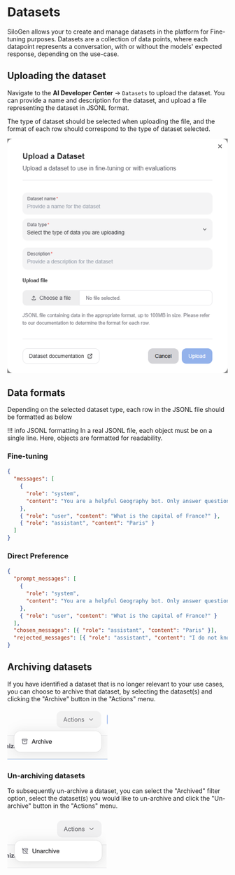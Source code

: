 # Datasets

SiloGen allows your to create and manage datasets in the platform for Fine-tuning purposes. Datasets are a collection of data points, where each datapoint represents a conversation, with or without the models' expected response, depending on the use-case.

## Uploading the dataset

Navigate to the **AI Developer Center** → `Datasets` to upload the dataset.
You can provide a name and description for the dataset, and upload a file representing the dataset in JSONL format.

The type of dataset should be selected when uploading the file, and the format of each row should correspond to the type of dataset selected.

![Upload dataset](../../img/training/datasets-upload-dataset.png)

## Data formats

Depending on the selected dataset type, each row in the JSONL file should be formatted as below

!!! info JSONL formatting
In a real JSONL file, each object must be on a single line. Here, objects are formatted for readability.

### Fine-tuning

```json
{
  "messages": [
    {
      "role": "system",
      "content": "You are a helpful Geography bot. Only answer questions about Geography."
    },
    { "role": "user", "content": "What is the capital of France?" },
    { "role": "assistant", "content": "Paris" }
  ]
}
```

### Direct Preference

```json
{
  "prompt_messages": [
    {
      "role": "system",
      "content": "You are a helpful Geography bot. Only answer questions about Geography."
    },
    { "role": "user", "content": "What is the capital of France?" }
  ],
  "chosen_messages": [{ "role": "assistant", "content": "Paris" }],
  "rejected_messages": [{ "role": "assistant", "content": "I do not know" }]
}
```

## Archiving datasets

If you have identified a dataset that is no longer relevant to your use cases, you can choose to archive that dataset, by selecting the dataset(s) and clicking the "Archive" button in the "Actions" menu.

![Archive dataset](../../img/training/datasets-archive.png)

### Un-archiving datasets

To subsequently un-archive a dataset, you can select the "Archived" filter option, select the dataset(s) you would like to un-archive and click the "Un-archive" button in the "Actions" menu.

![Un-archive dataset](../../img/training/datasets-unarchive.png)
